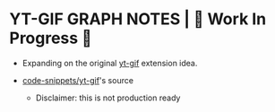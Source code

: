 # YT-GIF GRAPH NOTES | 🚧 Work In Progress 🚧

- Expanding on the original [yt-gif](https://github.com/kauderk/kauderk.github.io/tree/main/yt-gif-extension/install) extension idea.

- [code-snippets/yt-gif](https://github.com/kauderk/code-snippets/tree/master/yt-gif)'s source
	- Disclaimer: this is not production ready
